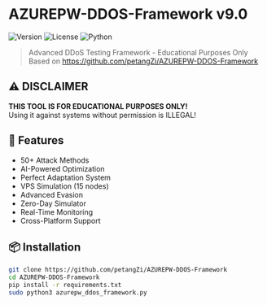 # AZUREPW-DDOS-Framework v9.0

![Version](https://img.shields.io/badge/version-9.0-blue.svg)
![License](https://img.shields.io/badge/license-MIT-green.svg)
![Python](https://img.shields.io/badge/python-3.8%2B-yellow.svg)

> Advanced DDoS Testing Framework - Educational Purposes Only  
> Based on https://github.com/petangZi/AZUREPW-DDOS-Framework

## ⚠️ **DISCLAIMER**
**THIS TOOL IS FOR EDUCATIONAL PURPOSES ONLY!**  
Using it against systems without permission is ILLEGAL!

## 🌟 **Features**
- 50+ Attack Methods
- AI-Powered Optimization
- Perfect Adaptation System
- VPS Simulation (15 nodes)
- Advanced Evasion
- Zero-Day Simulator
- Real-Time Monitoring
- Cross-Platform Support

## 📦 **Installation**
```bash
git clone https://github.com/petangZi/AZUREPW-DDOS-Framework
cd AZUREPW-DDOS-Framework
pip install -r requirements.txt
sudo python3 azurepw_ddos_framework.py